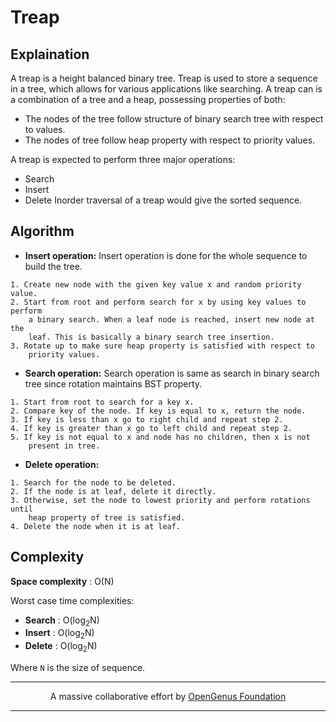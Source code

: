 # Treap

## Explaination
A treap is a height balanced binary tree. Treap is used to store a sequence in a tree, which allows for various applications like searching. A treap can is a combination of a tree and a heap, possessing properties of both:
* The nodes of the tree follow structure of binary search tree with respect to values.
* The nodes of tree follow heap property with respect to priority values.

A treap is expected to perform three major operations:
* Search
* Insert
* Delete
Inorder traversal of a treap would give the sorted sequence.

## Algorithm
* __Insert operation:__ Insert operation is done for the whole sequence to build the tree.
```
1. Create new node with the given key value x and random priority value.
2. Start from root and perform search for x by using key values to perform
    a binary search. When a leaf node is reached, insert new node at the
    leaf. This is basically a binary search tree insertion.
3. Rotate up to make sure heap property is satisfied with respect to
    priority values.
```

* __Search operation:__ Search operation is same as search in binary search tree since rotation maintains BST property.
```
1. Start from root to search for a key x.
2. Compare key of the node. If key is equal to x, return the node.
3. If key is less than x go to right child and repeat step 2.
4. If key is greater than x go to left child and repeat step 2.
5. If key is not equal to x and node has no children, then x is not
    present in tree.
```

* __Delete operation:__
```
1. Search for the node to be deleted.
2. If the node is at leaf, delete it directly.
3. Otherwise, set the node to lowest priority and perform rotations until
    heap property of tree is satisfied.
4. Delete the node when it is at leaf.
```

## Complexity
__Space complexity__ : O(N)

Worst case time complexities:
* __Search__ : O(log<sub>2</sub>N)
* __Insert__ : O(log<sub>2</sub>N)
* __Delete__ : O(log<sub>2</sub>N)


Where `N` is the size of sequence.

---
<p align="center">
	A massive collaborative effort by <a href="https://github.com/OpenGenus/cosmos">OpenGenus Foundation</a>
</p>

---
